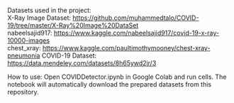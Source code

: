 Datasets used in the project:  
  X-Ray Image Dataset: https://github.com/muhammedtalo/COVID-19/tree/master/X-Ray%20Image%20DataSet  
  nabeelsajid917: https://www.kaggle.com/nabeelsajid917/covid-19-x-ray-10000-images  
  chest_xray: https://www.kaggle.com/paultimothymooney/chest-xray-pneumonia
  COVID-19 Dataset: https://data.mendeley.com/datasets/8h65ywd2jr/3

How to use:
  Open COVIDDetector.ipynb in Google Colab and run cells. The notebook will automatically download the prepared datasets from this repository.
